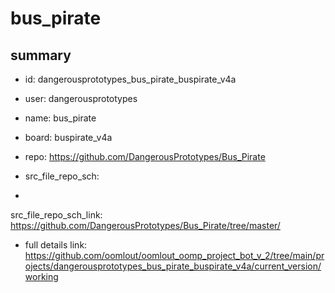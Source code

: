 # bus_pirate
 
## summary 
* id: dangerousprototypes_bus_pirate_buspirate_v4a
* user: dangerousprototypes
* name: bus_pirate
* board: buspirate_v4a
* repo: https://github.com/DangerousPrototypes/Bus_Pirate



* src_file_repo_sch: 
*
 src_file_repo_sch_link: https://github.com/DangerousPrototypes/Bus_Pirate/tree/master/
* full details link: https://github.com/oomlout/oomlout_oomp_project_bot_v_2/tree/main/projects/dangerousprototypes_bus_pirate_buspirate_v4a/current_version/working  






